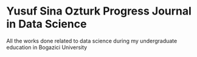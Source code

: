 # Yusuf Sina Ozturk Progress Journal in Data Science
All the works done related to data science during my undergraduate education in Bogazici University
